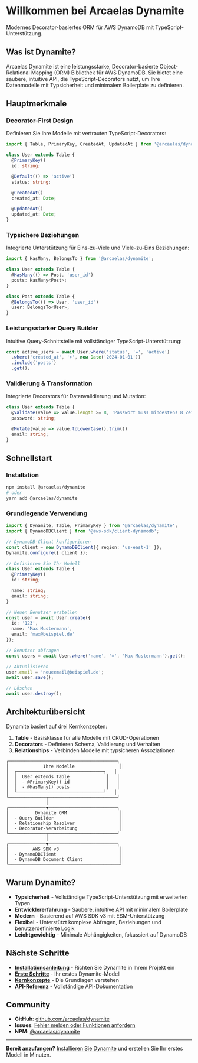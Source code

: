 # Willkommen bei Arcaelas Dynamite

Modernes Decorator-basiertes ORM für AWS DynamoDB mit TypeScript-Unterstützung.

## Was ist Dynamite?

Arcaelas Dynamite ist eine leistungsstarke, Decorator-basierte Object-Relational Mapping (ORM) Bibliothek für AWS DynamoDB. Sie bietet eine saubere, intuitive API, die TypeScript-Decorators nutzt, um Ihre Datenmodelle mit Typsicherheit und minimalem Boilerplate zu definieren.

## Hauptmerkmale

### Decorator-First Design
Definieren Sie Ihre Modelle mit vertrauten TypeScript-Decorators:

```typescript
import { Table, PrimaryKey, CreatedAt, UpdatedAt } from '@arcaelas/dynamite';

class User extends Table {
  @PrimaryKey()
  id: string;

  @Default(() => 'active')
  status: string;

  @CreatedAt()
  created_at: Date;

  @UpdatedAt()
  updated_at: Date;
}
```

### Typsichere Beziehungen
Integrierte Unterstützung für Eins-zu-Viele und Viele-zu-Eins Beziehungen:

```typescript
import { HasMany, BelongsTo } from '@arcaelas/dynamite';

class User extends Table {
  @HasMany(() => Post, 'user_id')
  posts: HasMany<Post>;
}

class Post extends Table {
  @BelongsTo(() => User, 'user_id')
  user: BelongsTo<User>;
}
```

### Leistungsstarker Query Builder
Intuitive Query-Schnittstelle mit vollständiger TypeScript-Unterstützung:

```typescript
const active_users = await User.where('status', '=', 'active')
  .where('created_at', '>', new Date('2024-01-01'))
  .include('posts')
  .get();
```

### Validierung & Transformation
Integrierte Decorators für Datenvalidierung und Mutation:

```typescript
class User extends Table {
  @Validate(value => value.length >= 8, 'Passwort muss mindestens 8 Zeichen haben')
  password: string;

  @Mutate(value => value.toLowerCase().trim())
  email: string;
}
```

## Schnellstart

### Installation

```bash
npm install @arcaelas/dynamite
# oder
yarn add @arcaelas/dynamite
```

### Grundlegende Verwendung

```typescript
import { Dynamite, Table, PrimaryKey } from '@arcaelas/dynamite';
import { DynamoDBClient } from '@aws-sdk/client-dynamodb';

// DynamoDB-Client konfigurieren
const client = new DynamoDBClient({ region: 'us-east-1' });
Dynamite.configure({ client });

// Definieren Sie Ihr Modell
class User extends Table {
  @PrimaryKey()
  id: string;

  name: string;
  email: string;
}

// Neuen Benutzer erstellen
const user = await User.create({
  id: '123',
  name: 'Max Mustermann',
  email: 'max@beispiel.de'
});

// Benutzer abfragen
const users = await User.where('name', '=', 'Max Mustermann').get();

// Aktualisieren
user.email = 'neueemail@beispiel.de';
await user.save();

// Löschen
await user.destroy();
```

## Architekturübersicht

Dynamite basiert auf drei Kernkonzepten:

1. **Table** - Basisklasse für alle Modelle mit CRUD-Operationen
2. **Decorators** - Definieren Schema, Validierung und Verhalten
3. **Relationships** - Verbinden Modelle mit typsicheren Assoziationen

```
┌─────────────────────────────────────────┐
│             Ihre Modelle                 │
│  ┌─────────────────────────────────┐   │
│  │  User extends Table              │   │
│  │  - @PrimaryKey() id              │   │
│  │  - @HasMany() posts              │   │
│  └─────────────────────────────────┘   │
└──────────────┬──────────────────────────┘
               │
┌──────────────▼──────────────────────────┐
│          Dynamite ORM                    │
│  - Query Builder                         │
│  - Relationship Resolver                 │
│  - Decorator-Verarbeitung                │
└──────────────┬──────────────────────────┘
               │
┌──────────────▼──────────────────────────┐
│         AWS SDK v3                       │
│  - DynamoDBClient                        │
│  - DynamoDB Document Client              │
└──────────────────────────────────────────┘
```

## Warum Dynamite?

- **Typsicherheit** - Vollständige TypeScript-Unterstützung mit erweiterten Typen
- **Entwicklererfahrung** - Saubere, intuitive API mit minimalem Boilerplate
- **Modern** - Basierend auf AWS SDK v3 mit ESM-Unterstützung
- **Flexibel** - Unterstützt komplexe Abfragen, Beziehungen und benutzerdefinierte Logik
- **Leichtgewichtig** - Minimale Abhängigkeiten, fokussiert auf DynamoDB

## Nächste Schritte

- **[Installationsanleitung](installation.md)** - Richten Sie Dynamite in Ihrem Projekt ein
- **[Erste Schritte](guides/getting-started.md)** - Ihr erstes Dynamite-Modell
- **[Kernkonzepte](guides/core-concepts.md)** - Die Grundlagen verstehen
- **[API-Referenz](api/table.md)** - Vollständige API-Dokumentation

## Community

- **GitHub**: [github.com/arcaelas/dynamite](https://github.com/arcaelas/dynamite)
- **Issues**: [Fehler melden oder Funktionen anfordern](https://github.com/arcaelas/dynamite/issues)
- **NPM**: [@arcaelas/dynamite](https://www.npmjs.com/package/@arcaelas/dynamite)

---

**Bereit anzufangen?** [Installieren Sie Dynamite](installation.md) und erstellen Sie Ihr erstes Modell in Minuten.
